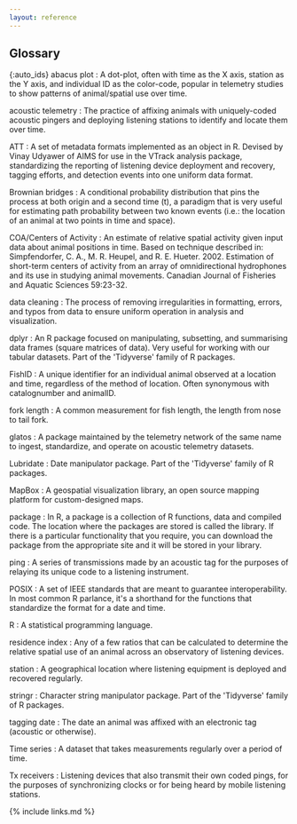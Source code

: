```yaml
---
layout: reference
---
```


## Glossary

{:auto_ids}
abacus plot
:   A dot-plot, often with time as the X axis, station as the Y axis, and individual ID as the color-code, popular in telemetry studies to show patterns of animal/spatial use over time.

acoustic telemetry
:   The practice of affixing animals with uniquely-coded acoustic pingers and deploying listening stations to identify and locate them over time.

ATT
:   A set of metadata formats implemented as an object in R. Devised by Vinay Udyawer of AIMS for use in the VTrack analysis package, standardizing the reporting of listening device deployment and recovery, tagging efforts, and detection events into one uniform data format.

Brownian bridges
:   A conditional probability distribution that pins the process at both origin and a second time (t), a paradigm that is very useful for estimating path probability between two known events (i.e.: the location of an animal at two points in time and space).

COA/Centers of Activity
:   An estimate of relative spatial activity given input data about animal positions in time. Based on technique described in: Simpfendorfer, C. A., M. R. Heupel, and R. E. Hueter. 2002. Estimation of short-term centers of activity from an array of omnidirectional hydrophones and its use in studying animal movements. Canadian Journal of Fisheries and Aquatic Sciences 59:23-32.

data cleaning
:   The process of removing irregularities in formatting, errors, and typos from data to ensure uniform operation in analysis and visualization.

dplyr
:   An R package focused on manipulating, subsetting, and summarising data frames (square matrices of data). Very useful for working with our tabular datasets. Part of the 'Tidyverse' family of R packages.

FishID
:   A unique identifier for an individual animal observed at a location and time, regardless of the method of location. Often synonymous with catalognumber and animalID.

fork length
:   A common measurement for fish length, the length from nose to tail fork.

glatos
:   A package maintained by the telemetry network of the same name to ingest, standardize, and operate on acoustic telemetry datasets.

Lubridate
:   Date manipulator package. Part of the 'Tidyverse' family of R packages.

MapBox
:   A geospatial visualization library, an open source mapping platform for custom-designed maps.

package
:   In R, a package is a collection of R functions, data and compiled code. The location where the packages are stored is called the library. If there is a particular functionality that you require, you can download the package from the appropriate site and it will be stored in your library.

ping
:   A series of transmissions made by an acoustic tag for the purposes of relaying its unique code to a listening instrument.

POSIX
:   A set of IEEE standards that are meant to guarantee interoperability. In most common R parlance, it's a shorthand for the functions that standardize the format for a date and time.

R
:   A statistical programming language.

residence index
:   Any of a few ratios that can be calculated to determine the relative spatial use of an animal across an observatory of listening devices.

station
:   A geographical location where listening equipment is deployed and recovered regularly.

stringr
:   Character string manipulator package. Part of the 'Tidyverse' family of R packages.

tagging date
:   The date an animal was affixed with an electronic tag (acoustic or otherwise).

Time series
:   A dataset that takes measurements regularly over a period of time.

Tx receivers
:   Listening devices that also transmit their own coded pings, for the purposes of synchronizing clocks or for being heard by mobile listening stations.

{% include links.md %}
